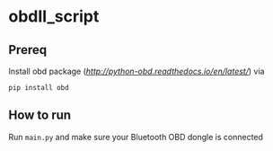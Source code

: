 # obdII_script

## Prereq
Install obd package (_http://python-obd.readthedocs.io/en/latest/_) via

``` 
pip install obd
```

## How to run
Run `main.py` and make sure your Bluetooth OBD dongle is connected
